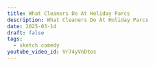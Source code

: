 ```yaml
---
title: What Cleaners Do At Holiday Parcs
description: What Cleaners Do At Holiday Parcs
date: 2025-03-14
draft: false
tags:
  - sketch comedy
youtube_video_id: Vr74yVnDtos
---
```

